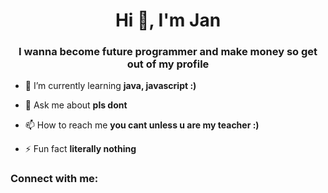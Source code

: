 
<h1 align="center">Hi 👋, I'm Jan</h1>
<h3 align="center">I wanna become future programmer and make money so get out of my profile</h3>

- 🌱 I’m currently learning **java, javascript :)**

- 💬 Ask me about **pls dont**

- 📫 How to reach me **you cant unless u are my teacher :)**

- ⚡ Fun fact **literally nothing**

<h3 align="left">Connect with me:</h3>
<p align="left">

</p>





